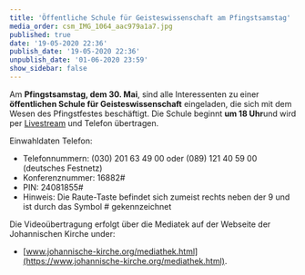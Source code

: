 ```yaml
---
title: 'Öffentliche Schule für Geisteswissenschaft am Pfingstsamstag'
media_order: csm_IMG_1064_aac979a1a7.jpg
published: true
date: '19-05-2020 22:36'
publish_date: '19-05-2020 22:36'
unpublish_date: '01-06-2020 23:59'
show_sidebar: false
---
```


Am **Pfingstsamstag, dem 30. Mai**, sind alle Interessenten zu einer **öffentlichen Schule für Geisteswissenschaft** eingeladen, die sich mit dem Wesen des Pfingstfestes beschäftigt. Die Schule beginnt **um 18 Uhr**und wird per [Livestream](https://www.johannische-kirche.org/mediathek/live-gottesdienst.html) und Telefon übertragen.

Einwahldaten Telefon:
* Telefonnummern: (030) 201 63 49 00 oder (089) 121 40 59 00 (deutsches Festnetz)
* Konferenznummer: 16882#
* PIN: 24081855#
* Hinweis: Die Raute-Taste befindet sich zumeist rechts neben der 9 und ist durch das Symbol # gekennzeichnet

Die Videoübertragung erfolgt über die Mediatek auf der Webseite der Johannischen Kirche under:
* [www.johannische-kirche.org/mediathek.html](https://www.johannische-kirche.org/mediathek.html).
